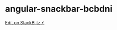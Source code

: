 # angular-snackbar-bcbdni

[Edit on StackBlitz ⚡️](https://stackblitz.com/edit/angular-snackbar-bcbdni)